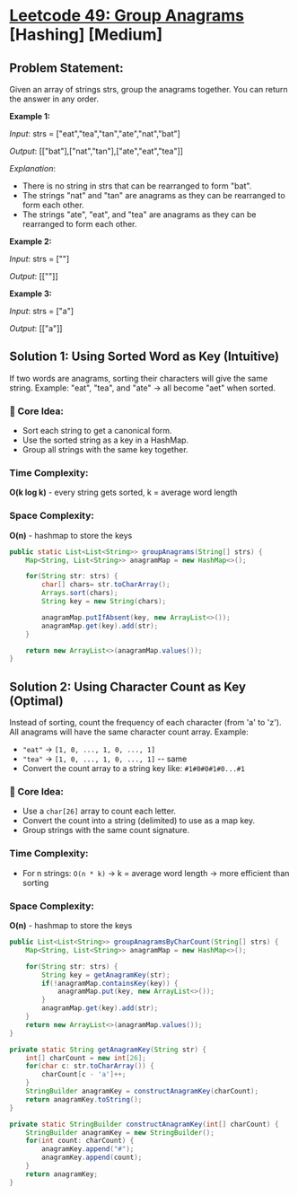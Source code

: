 # [Leetcode 49: Group Anagrams](https://leetcode.com/problems/group-anagrams/description/) [Hashing] [Medium]

## Problem Statement:
Given an array of strings strs, group the anagrams together. You can return the answer in any order.

**Example 1:**

_Input_: strs = ["eat","tea","tan","ate","nat","bat"]

_Output_: [["bat"],["nat","tan"],["ate","eat","tea"]]

_Explanation_:
* There is no string in strs that can be rearranged to form "bat".
* The strings "nat" and "tan" are anagrams as they can be rearranged to form each other.
* The strings "ate", "eat", and "tea" are anagrams as they can be rearranged to form each other.

**Example 2:**

_Input_: strs = [""]

_Output_: [[""]]

**Example 3:**

_Input_: strs = ["a"]

_Output_: [["a"]]

## Solution 1: Using Sorted Word as Key (Intuitive)
If two words are anagrams, sorting their characters will give the same string.
Example: "eat", "tea", and "ate" → all become "aet" when sorted.

### 🧠 Core Idea:
* Sort each string to get a canonical form.
* Use the sorted string as a key in a HashMap.
* Group all strings with the same key together.

### Time Complexity:
**O(k log k)** - every string gets sorted, k = average word length

### Space Complexity:
**O(n)** - hashmap to store the keys

```java
public static List<List<String>> groupAnagrams(String[] strs) {
    Map<String, List<String>> anagramMap = new HashMap<>();

    for(String str: strs) {
        char[] chars= str.toCharArray();
        Arrays.sort(chars);
        String key = new String(chars);

        anagramMap.putIfAbsent(key, new ArrayList<>());
        anagramMap.get(key).add(str);
    }

    return new ArrayList<>(anagramMap.values());
}
```

## Solution 2: Using Character Count as Key (Optimal)
Instead of sorting, count the frequency of each character (from 'a' to 'z').
All anagrams will have the same character count array.
Example:
* `"eat"` → `[1, 0, ..., 1, 0, ..., 1]`
* `"tea"` → `[1, 0, ..., 1, 0, ..., 1]` -- same
* Convert the count array to a string key like: `#1#0#0#1#0...#1`

### 🧠 Core Idea:
* Use a `char[26]` array to count each letter.
* Convert the count into a string (delimited) to use as a map key.
* Group strings with the same count signature.

### Time Complexity:
* For n strings: `O(n * k)` → k = average word length → more efficient than sorting

### Space Complexity:
**O(n)** - hashmap to store the keys

```java
public List<List<String>> groupAnagramsByCharCount(String[] strs) {
    Map<String, List<String>> anagramMap = new HashMap<>();

    for(String str: strs) {
        String key = getAnagramKey(str);
        if(!anagramMap.containsKey(key)) {
            anagramMap.put(key, new ArrayList<>());
        }
        anagramMap.get(key).add(str);
    }
    return new ArrayList<>(anagramMap.values());
}

private static String getAnagramKey(String str) {
    int[] charCount = new int[26];
    for(char c: str.toCharArray()) {
        charCount[c - 'a']++;
    }
    StringBuilder anagramKey = constructAnagramKey(charCount);
    return anagramKey.toString();
}

private static StringBuilder constructAnagramKey(int[] charCount) {
    StringBuilder anagramKey = new StringBuilder();
    for(int count: charCount) {
        anagramKey.append("#");
        anagramKey.append(count);
    }
    return anagramKey;
}
```